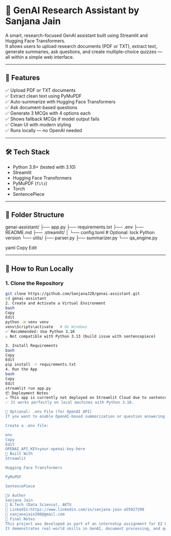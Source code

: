 # 🧠 GenAI Research Assistant by Sanjana Jain

A smart, research-focused GenAI assistant built using Streamlit and Hugging Face Transformers.  
It allows users to upload research documents (PDF or TXT), extract text, generate summaries, ask questions, and create multiple-choice quizzes — all within a simple web interface.

---

## 🚀 Features

✅ Upload PDF or TXT documents  
✅ Extract clean text using PyMuPDF  
✅ Auto-summarize with Hugging Face Transformers  
✅ Ask document-based questions  
✅ Generate 3 MCQs with 4 options each  
✅ Shows fallback MCQs if model output fails  
✅ Clean UI with modern styling  
✅ Runs locally — no OpenAI needed  

---

## 🛠 Tech Stack

- Python 3.9+ (tested with 3.10)
- Streamlit
- Hugging Face Transformers
- PyMuPDF (`fitz`)
- Torch
- SentencePiece

---

## 📁 Folder Structure

genai-assistant/
├── app.py
├── requirements.txt
├── .env
├── README.md
├── .streamlit/
│ └── config.toml # Optional: lock Python version
└── utils/
├── parser.py
├── summarizer.py
└── qa_engine.py

yaml
Copy
Edit

---

## 🔧 How to Run Locally

### 1. Clone the Repository

```bash
git clone https://github.com/SanjanaJ20/genai-assistant.git
cd genai-assistant
2. Create and Activate a Virtual Environment
bash
Copy
Edit
python -m venv venv
venv\Scripts\activate   # On Windows
✅ Recommended: Use Python 3.10
⚠️ Not compatible with Python 3.13 (build issue with sentencepiece)

3. Install Requirements
bash
Copy
Edit
pip install -r requirements.txt
4. Run the App
bash
Copy
Edit
streamlit run app.py
📦 Deployment Notes
⚠️ This app is currently not deployed on Streamlit Cloud due to sentencepiece build failures in Python 3.13 (Streamlit's default version).
✅ It works perfectly on local machines with Python 3.10.

📂 Optional: .env File (for OpenAI API)
If you want to enable OpenAI-based summarization or question answering:

Create a .env file:

env
Copy
Edit
OPENAI_API_KEY=your-openai-key-here
🧠 Built With
Streamlit

Hugging Face Transformers

PyMuPDF

SentencePiece

🙋‍♀️ Author
Sanjana Jain
📍 B.Tech (Data Science), AKTU
🔗 LinkedIn:https://www.linkedin.com/in/sanjana-jain-a55927298
📧 sanjanajain206@gmail.com
🏁 Final Notes
This project was developed as part of an internship assignment for EZ Labs, Gurugram.
It demonstrates real-world skills in GenAI, document processing, and question generation with fallback handling for robustness.
